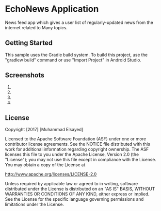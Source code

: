 EchoNews Application
===================================
News feed app which gives a user list of regularly-updated news from the internet related to Many topics.

Getting Started
---------------

This sample uses the Gradle build system. To build this project, use the
"gradlew build" command or use "Import Project" in Android Studio.

Screenshots
-----
1)
2)
3)
4)

License
-------

Copyright [2017] [Muhammad Elsayed]

Licensed to the Apache Software Foundation (ASF) under one or more contributor
license agreements.  See the NOTICE file distributed with this work for
additional information regarding copyright ownership.  The ASF licenses this
file to you under the Apache License, Version 2.0 (the "License"); you may not
use this file except in compliance with the License.  You may obtain a copy of
the License at

http://www.apache.org/licenses/LICENSE-2.0

Unless required by applicable law or agreed to in writing, software
distributed under the License is distributed on an "AS IS" BASIS, WITHOUT
WARRANTIES OR CONDITIONS OF ANY KIND, either express or implied.  See the
License for the specific language governing permissions and limitations under
the License.
